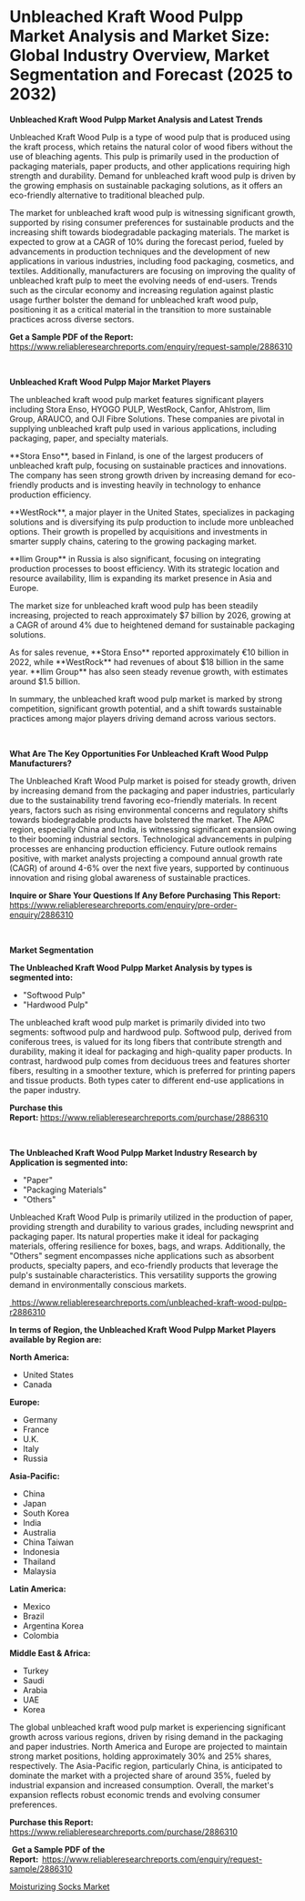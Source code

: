 <p><h1>Unbleached Kraft Wood Pulpp Market Analysis and Market Size: Global Industry Overview, Market Segmentation and Forecast (2025 to 2032)</h1></p><p><strong>Unbleached Kraft Wood Pulpp Market Analysis and Latest Trends</strong></p>
<p><p>Unbleached Kraft Wood Pulp is a type of wood pulp that is produced using the kraft process, which retains the natural color of wood fibers without the use of bleaching agents. This pulp is primarily used in the production of packaging materials, paper products, and other applications requiring high strength and durability. Demand for unbleached kraft wood pulp is driven by the growing emphasis on sustainable packaging solutions, as it offers an eco-friendly alternative to traditional bleached pulp.</p><p>The market for unbleached kraft wood pulp is witnessing significant growth, supported by rising consumer preferences for sustainable products and the increasing shift towards biodegradable packaging materials. The market is expected to grow at a CAGR of 10% during the forecast period, fueled by advancements in production techniques and the development of new applications in various industries, including food packaging, cosmetics, and textiles. Additionally, manufacturers are focusing on improving the quality of unbleached kraft pulp to meet the evolving needs of end-users. Trends such as the circular economy and increasing regulation against plastic usage further bolster the demand for unbleached kraft wood pulp, positioning it as a critical material in the transition to more sustainable practices across diverse sectors.</p></p>
<p><strong>Get a Sample PDF of the Report:&nbsp;</strong> <a href="https://www.reliableresearchreports.com/enquiry/request-sample/2886310?utm_campaign=3529&utm_medium=2&utm_source=Github&utm_content=ia&utm_term=13032025&utm_id=unbleached-kraft-wood-pulpp">https://www.reliableresearchreports.com/enquiry/request-sample/2886310</a></p>
<p>&nbsp;</p>
<p><strong>Unbleached Kraft Wood Pulpp Major Market Players</strong></p>
<p><p>The unbleached kraft wood pulp market features significant players including Stora Enso, HYOGO PULP, WestRock, Canfor, Ahlstrom, Ilim Group, ARAUCO, and OJI Fibre Solutions. These companies are pivotal in supplying unbleached kraft pulp used in various applications, including packaging, paper, and specialty materials.</p><p>**Stora Enso**, based in Finland, is one of the largest producers of unbleached kraft pulp, focusing on sustainable practices and innovations. The company has seen strong growth driven by increasing demand for eco-friendly products and is investing heavily in technology to enhance production efficiency. </p><p>**WestRock**, a major player in the United States, specializes in packaging solutions and is diversifying its pulp production to include more unbleached options. Their growth is propelled by acquisitions and investments in smarter supply chains, catering to the growing packaging market.</p><p>**Ilim Group** in Russia is also significant, focusing on integrating production processes to boost efficiency. With its strategic location and resource availability, Ilim is expanding its market presence in Asia and Europe.</p><p>The market size for unbleached kraft wood pulp has been steadily increasing, projected to reach approximately $7 billion by 2026, growing at a CAGR of around 4% due to heightened demand for sustainable packaging solutions.</p><p>As for sales revenue, **Stora Enso** reported approximately €10 billion in 2022, while **WestRock** had revenues of about $18 billion in the same year. **Ilim Group** has also seen steady revenue growth, with estimates around $1.5 billion.</p><p>In summary, the unbleached kraft wood pulp market is marked by strong competition, significant growth potential, and a shift towards sustainable practices among major players driving demand across various sectors.</p></p>
<p>&nbsp;</p>
<p><strong>What Are The Key Opportunities For Unbleached Kraft Wood Pulpp Manufacturers?</strong></p>
<p><p>The Unbleached Kraft Wood Pulp market is poised for steady growth, driven by increasing demand from the packaging and paper industries, particularly due to the sustainability trend favoring eco-friendly materials. In recent years, factors such as rising environmental concerns and regulatory shifts towards biodegradable products have bolstered the market. The APAC region, especially China and India, is witnessing significant expansion owing to their booming industrial sectors. Technological advancements in pulping processes are enhancing production efficiency. Future outlook remains positive, with market analysts projecting a compound annual growth rate (CAGR) of around 4-6% over the next five years, supported by continuous innovation and rising global awareness of sustainable practices.</p></p>
<p><strong>Inquire or Share Your Questions If Any Before Purchasing This Report:</strong> <a href="https://www.reliableresearchreports.com/enquiry/pre-order-enquiry/2886310?utm_campaign=3529&utm_medium=2&utm_source=Github&utm_content=ia&utm_term=13032025&utm_id=unbleached-kraft-wood-pulpp">https://www.reliableresearchreports.com/enquiry/pre-order-enquiry/2886310</a></p>
<p>&nbsp;</p>
<p><strong>Market Segmentation</strong></p>
<p><strong>The Unbleached Kraft Wood Pulpp Market Analysis by types is segmented into:</strong></p>
<p><ul><li>"Softwood Pulp"</li><li>"Hardwood Pulp"</li></ul></p>
<p><p>The unbleached kraft wood pulp market is primarily divided into two segments: softwood pulp and hardwood pulp. Softwood pulp, derived from coniferous trees, is valued for its long fibers that contribute strength and durability, making it ideal for packaging and high-quality paper products. In contrast, hardwood pulp comes from deciduous trees and features shorter fibers, resulting in a smoother texture, which is preferred for printing papers and tissue products. Both types cater to different end-use applications in the paper industry.</p></p>
<p><strong>Purchase this Report:&nbsp;</strong><a href="https://www.reliableresearchreports.com/purchase/2886310?utm_campaign=3529&utm_medium=2&utm_source=Github&utm_content=ia&utm_term=13032025&utm_id=unbleached-kraft-wood-pulpp">https://www.reliableresearchreports.com/purchase/2886310</a></p>
<p>&nbsp;</p>
<p><strong>The Unbleached Kraft Wood Pulpp Market Industry Research by Application is segmented into:</strong></p>
<p><ul><li>"Paper"</li><li>"Packaging Materials"</li><li>"Others"</li></ul></p>
<p><p>Unbleached Kraft Wood Pulp is primarily utilized in the production of paper, providing strength and durability to various grades, including newsprint and packaging paper. Its natural properties make it ideal for packaging materials, offering resilience for boxes, bags, and wraps. Additionally, the "Others" segment encompasses niche applications such as absorbent products, specialty papers, and eco-friendly products that leverage the pulp's sustainable characteristics. This versatility supports the growing demand in environmentally conscious markets.</p></p>
<p><a href="https://www.reliableresearchreports.com/unbleached-kraft-wood-pulpp-r2886310?utm_campaign=3529&utm_medium=2&utm_source=Github&utm_content=ia&utm_term=13032025&utm_id=unbleached-kraft-wood-pulpp">&nbsp;https://www.reliableresearchreports.com/unbleached-kraft-wood-pulpp-r2886310</a></p>
<p><strong>In terms of Region, the Unbleached Kraft Wood Pulpp Market Players available by Region are:</strong></p>
<p>
    <p> <strong> North America: </strong>
        <ul>
            <li>United States</li>
            <li>Canada</li>
        </ul>
        </p> 
    <p> <strong> Europe: </strong>
        <ul>
            <li>Germany</li>
            <li>France</li>
            <li>U.K.</li>
            <li>Italy</li>
            <li>Russia</li>
        </ul>
        </p> 
    <p> <strong> Asia-Pacific: </strong>
        <ul>
            <li>China</li>
            <li>Japan</li>
            <li>South Korea</li>
            <li>India</li>
            <li>Australia</li>
            <li>China Taiwan</li>
            <li>Indonesia</li>
            <li>Thailand</li>
            <li>Malaysia</li>
        </ul>
        </p> 
    <p> <strong> Latin America: </strong>
        <ul>
            <li>Mexico</li>
            <li>Brazil</li>
            <li>Argentina Korea</li>
            <li>Colombia</li>
        </ul>
        </p> 
    <p> <strong> Middle East & Africa: </strong>
        <ul>
            <li>Turkey</li>
            <li>Saudi</li>
            <li>Arabia</li>
            <li>UAE</li>
            <li>Korea</li>
        </ul>
    </p>
    </p>
<p><p>The global unbleached kraft wood pulp market is experiencing significant growth across various regions, driven by rising demand in the packaging and paper industries. North America and Europe are projected to maintain strong market positions, holding approximately 30% and 25% shares, respectively. The Asia-Pacific region, particularly China, is anticipated to dominate the market with a projected share of around 35%, fueled by industrial expansion and increased consumption. Overall, the market's expansion reflects robust economic trends and evolving consumer preferences.</p></p>
<p><strong>Purchase this Report: </strong><a href="https://www.reliableresearchreports.com/purchase/2886310?utm_campaign=3529&utm_medium=2&utm_source=Github&utm_content=ia&utm_term=13032025&utm_id=unbleached-kraft-wood-pulpp">https://www.reliableresearchreports.com/purchase/2886310</a></p>
<p>&nbsp;<strong>Get a Sample PDF of the Report:&nbsp;&nbsp;</strong><a href="https://www.reliableresearchreports.com/enquiry/request-sample/2886310?utm_campaign=3529&utm_medium=2&utm_source=Github&utm_content=ia&utm_term=13032025&utm_id=unbleached-kraft-wood-pulpp">https://www.reliableresearchreports.com/enquiry/request-sample/2886310</a></p>
<p><strong></strong></p>
<p><p><a href="https://github.com/marlanamarvn/Market-Research-Report-List-1/blob/main/moisturizing-socks-market.md?utm_campaign=3529&utm_medium=2&utm_source=Github&utm_content=ia&utm_term=13032025&utm_id=unbleached-kraft-wood-pulpp">Moisturizing Socks Market</a></p></p>